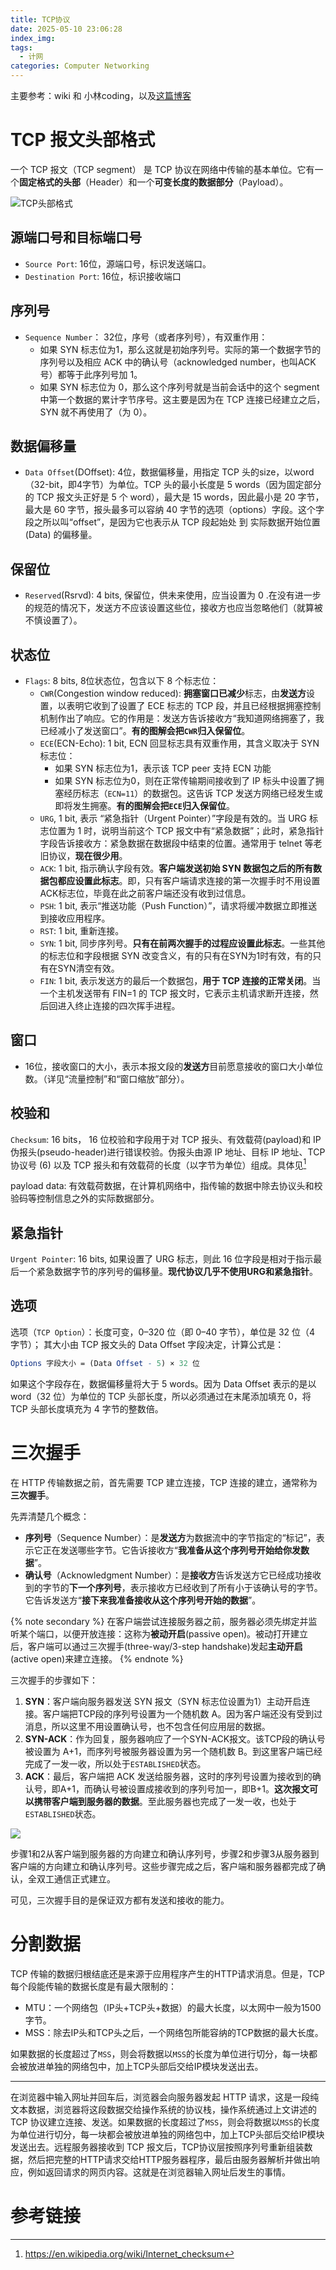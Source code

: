 ```yaml
---
title: TCP协议
date: 2025-05-10 23:06:28
index_img:
tags:
  - 计网
categories: Computer Networking
---
```


主要参考：wiki 和 小林coding，以及[这篇博客](https://www.cnblogs.com/jojop/p/14111160.html)

# TCP 报文头部格式

一个 TCP 报文（TCP segment） 是 TCP 协议在网络中传输的基本单位。它有一个**固定格式的头部**（Header）和一个**可变长度的数据部分**（Payload）。

![TCP头部格式](https://s21.ax1x.com/2025/05/10/pEODgrd.png)

## 源端口号和目标端口号

- `Source Port`: 16位，源端口号，标识发送端口。
- `Destination Port`: 16位，标识接收端口

## 序列号

- `Sequence Number`： 32位，序号（或者序列号），有双重作用：
  - 如果 SYN 标志位为1，那么这就是初始序列号。实际的第一个数据字节的序列号以及相应 ACK 中的确认号（acknowledged number，也叫ACK号）都等于此序列号加 1。
  - 如果 SYN 标志位为 0，那么这个序列号就是当前会话中的这个 segment 中第一个数据的累计字节序号。这主要是因为在 TCP 连接已经建立之后，SYN 就不再使用了（为 0）。

## 数据偏移量

- `Data Offset`(DOffset): 4位，数据偏移量，用指定 TCP 头的size，以word（32-bit，即4字节）为单位。TCP 头的最小长度是 5 words（因为固定部分的 TCP 报文头正好是 5 个 word），最大是 15 words，因此最小是 20 字节，最大是 60 字节，报头最多可以容纳 40 字节的选项（options）字段。这个字段之所以叫“offset”，是因为它也表示从 TCP 段起始处 到 实际数据开始位置(Data) 的偏移量。

## 保留位

- `Reserved`(Rsrvd): 4 bits, 保留位，供未来使用，应当设置为 0 .在没有进一步的规范的情况下，发送方不应该设置这些位，接收方也应当忽略他们（就算被不慎设置了）。

## 状态位

- `Flags`: 8 bits, 8位状态位，包含以下 8 个标志位：
  - `CWR`(Congestion window reduced): **拥塞窗口已减少**标志，由**发送方**设置，以表明它收到了设置了 ECE 标志的 TCP 段，并且已经根据拥塞控制机制作出了响应。它的作用是：发送方告诉接收方“我知道网络拥塞了，我已经减小了发送窗口”。**有的图解会把`CWR`归入保留位**。
  - `ECE`(ECN-Echo): 1 bit, ECN 回显标志具有双重作用，其含义取决于 SYN 标志位：
    - 如果 SYN 标志位为1，表示该 TCP peer 支持 ECN 功能
    - 如果 SYN 标志位为0，则在正常传输期间接收到了 IP 标头中设置了拥塞经历标志（`ECN=11`）的数据包。这告诉 TCP 发送方网络已经发生或即将发生拥塞。**有的图解会把`ECE`归入保留位**。
  - `URG`, 1 bit, 表示 “紧急指针（Urgent Pointer）”字段是有效的。当 URG 标志位置为 1 时，说明当前这个 TCP 报文中有“紧急数据”；此时，紧急指针字段告诉接收方：紧急数据在数据段中结束的位置。通常用于 telnet 等老旧协议，**现在很少用**。
  - `ACK`: 1 bit, 指示确认字段有效。**客户端发送初始 SYN 数据包之后的所有数据包都应设置此标志**。即，只有客户端请求连接的第一次握手时不用设置ACK标志位，毕竟在此之前客户端还没有收到过信息。
  - `PSH`: 1 bit, 表示“推送功能（Push Function）”，请求将缓冲数据立即推送到接收应用程序。
  - `RST`: 1 bit, 重新连接。
  - `SYN`: 1 bit, 同步序列号。**只有在前两次握手的过程应设置此标志**。一些其他的标志位和字段根据 SYN 改变含义，有的只有在SYN为1时有效，有的只有在SYN清空有效。
  - `FIN`: 1 bit, 表示发送方的最后一个数据包，**用于 TCP 连接的正常关闭**。当一个主机发送带有 FIN=1 的 TCP 报文时，它表示主机请求断开连接，然后回进入终止连接的四次挥手进程。

## 窗口

- 16位，接收窗口的大小，表示本报文段的**发送方**目前愿意接收的窗口大小单位数。（详见“流量控制”和“窗口缩放”部分）。

## 校验和

`Checksum`: 16 bits， 16 位校验和字段用于对 TCP 报头、有效载荷(payload)和 IP 伪报头(pseudo-header)进行错误校验。伪报头由源 IP 地址、目标 IP 地址、TCP 协议号 (6) 以及 TCP 报头和有效载荷的长度（以字节为单位）组成。具体见[^1]

payload data: 有效载荷数据，在计算机网络中，指传输的数据中除去协议头和校验码等控制信息之外的实际数据部分。

## 紧急指针

`Urgent Pointer`: 16 bits, 如果设置了 URG 标志，则此 16 位字段是相对于指示最后一个紧急数据字节的序列号的偏移量。**现代协议几乎不使用URG和紧急指针**。

## 选项

选项（`TCP Option`）：长度可变，0–320 位（即 0–40 字节），单位是 32 位（4 字节）；
其大小由 TCP 报文头的 Data Offset 字段决定，计算公式是：
```mathematica
Options 字段大小 = (Data Offset - 5) × 32 位
```

如果这个字段存在，数据偏移量将大于 5 words。因为 Data Offset 表示的是以 word（32 位）为单位的 TCP 头部长度，所以必须通过在末尾添加填充 0，将 TCP 头部长度填充为 4 字节的整数倍。

# 三次握手

在 HTTP 传输数据之前，首先需要 TCP 建立连接，TCP 连接的建立，通常称为**三次握手**。

先弄清楚几个概念：

- **序列号**（Sequence Number）：是**发送方**为数据流中的字节指定的“标记”，表示它正在发送哪些字节。它告诉接收方“**我准备从这个序列号开始给你发数据**”。
- **确认号**（Acknowledgment Number）：是**接收方**告诉发送方它已经成功接收到的字节的**下一个序列号**，表示接收方已经收到了所有小于该确认号的字节。它告诉发送方“**接下来我准备接收从这个序列号开始的数据**”。

{% note secondary %}
在客户端尝试连接服务器之前，服务器必须先绑定并监听某个端口，以便开放连接：这称为**被动开启**(passive open)。被动打开建立后，客户端可以通过三次握手(three-way/3-step handshake)发起**主动开启**(active open)来建立连接。
{% endnote %}

三次握手的步骤如下：

1. **SYN**：客户端向服务器发送 SYN 报文（SYN 标志位设置为1）主动开启连接。客户端把TCP段的序列号设置为一个随机数 A。因为客户端还没有受到过消息，所以这里不用设置确认号，也不包含任何应用层的数据。
2. **SYN-ACK**：作为回复，服务器响应了一个SYN-ACK报文。该TCP段的确认号被设置为 A+1，而序列号被服务器设置为另一个随机数 B。到这里客户端已经完成了一发一收，所以处于`ESTABLISHED`状态。
3. **ACK**：最后，客户端把 ACK 发送给服务器，这时的序列号设置为接收到的确认号，即A+1，而确认号被设置成接收到的序列号加一，即B+1。**这次报文可以携带客户端到服务器的数据**。至此服务器也完成了一发一收，也处于`ESTABLISHED`状态。

![](https://s21.ax1x.com/2025/05/11/pEOHxFf.png)

步骤1和2从客户端到服务器的方向建立和确认序列号，步骤2和步骤3从服务器到客户端的方向建立和确认序列号。这些步骤完成之后，客户端和服务器都完成了确认，全双工通信正式建立。

可见，三次握手目的是保证双方都有发送和接收的能力。

# 分割数据

TCP 传输的数据归根结底还是来源于应用程序产生的HTTP请求消息。但是，TCP每个段能传输的数据长度是有最大限制的：

- MTU：一个网络包（IP头+TCP头+数据）的最大长度，以太网中一般为1500字节。
- MSS：除去IP头和TCP头之后，一个网络包所能容纳的TCP数据的最大长度。

如果数据的长度超过了`MSS`，则会将数据以`MSS`的长度为单位进行切分，每一块都会被放进单独的网络包中，加上TCP头部后交给IP模块发送出去。

---


在浏览器中输入网址并回车后，浏览器会向服务器发起 HTTP 请求，这是一段纯文本数据，浏览器将这段数据交给操作系统的协议栈，操作系统通过上文讲述的 TCP 协议建立连接、发送。如果数据的长度超过了`MSS`，则会将数据以`MSS`的长度为单位进行切分，每一块都会被放进单独的网络包中，加上TCP头部后交给IP模块发送出去。远程服务器接收到 TCP 报文后，TCP协议层按照序列号重新组装数据，然后把完整的HTTP请求交给HTTP服务器程序，最后由服务器解析并做出响应，例如返回请求的网页内容。这就是在浏览器输入网址后发生的事情。





# 参考链接

[^1]: https://en.wikipedia.org/wiki/Internet_checksum